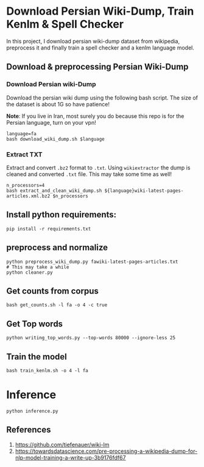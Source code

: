 # Download Persian Wiki-Dump, Train Kenlm & Spell Checker

In this project, I download persian wiki-dump dataset from wikipedia, preprocess it and finally train a spell checker and a kenlm language model.

## Download & preprocessing Persian Wiki-Dump 

### Download Persian wiki-Dump  
Download the persian wiki dump using the following bash script. The size of the dataset is about 1G so have patience!

**Note**: If you live in Iran, most surely you do because this repo is for the Persian language, turn on your vpn!

```
language=fa
bash download_wiki_dump.sh $language
```

### Extract TXT
Extract and convert `.bz2` format to `.txt`. Using `wikiextractor` the dump is cleaned and converted `.txt` file. This may take some time as well!

```
n_processors=4
bash extract_and_clean_wiki_dump.sh ${language}wiki-latest-pages-articles.xml.bz2 $n_processors
```


## Install python requirements:
`pip install -r requirements.txt`

## preprocess and normalize 
```
python preprocess_wiki_dump.py fawiki-latest-pages-articles.txt
# This may take a while
python cleaner.py
```

## Get counts from corpus
`bash get_counts.sh -l fa -o 4 -c true`

## Get Top words
`python writing_top_words.py --top-words 80000 --ignore-less 25`


## Train the model
`bash train_kenlm.sh -o 4 -l fa`

# Inference
`python inference.py`

## References
1. https://github.com/tiefenauer/wiki-lm
2. https://towardsdatascience.com/pre-processing-a-wikipedia-dump-for-nlp-model-training-a-write-up-3b9176fdf67

